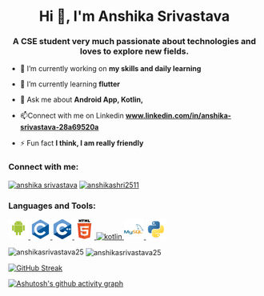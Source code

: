 <h1 align="center">Hi 👋, I'm Anshika Srivastava</h1>
<h3 align="center">A CSE student very much passionate about technologies and loves to explore new fields.</h3>

- 🔭 I’m currently working on **my skills and daily learning**

- 🌱 I’m currently learning **flutter**

- 💬 Ask me about **Android App, Kotlin,**

- 📫Connect with me on Linkedin **www.linkedin.com/in/anshika-srivastava-28a69520a**

- ⚡ Fun fact **I think, I am really friendly**

<h3 align="left">Connect with me:</h3>
<p align="left">
<a href="https://linkedin.com/in/anshika srivastava" target="blank"><img align="center" src="https://raw.githubusercontent.com/rahuldkjain/github-profile-readme-generator/master/src/images/icons/Social/linked-in-alt.svg" alt="anshika srivastava" height="30" width="40" /></a>
<a href="https://www.hackerrank.com/anshikashri2511" target="blank"><img align="center" src="https://raw.githubusercontent.com/rahuldkjain/github-profile-readme-generator/master/src/images/icons/Social/hackerrank.svg" alt="anshikashri2511" height="30" width="40" /></a>
</p>

<h3 align="left">Languages and Tools:</h3>
<p align="left"> <a href="https://developer.android.com" target="_blank"> <img src="https://raw.githubusercontent.com/devicons/devicon/master/icons/android/android-original-wordmark.svg" alt="android" width="40" height="40"/> </a> <a href="https://www.cprogramming.com/" target="_blank"> <img src="https://raw.githubusercontent.com/devicons/devicon/master/icons/c/c-original.svg" alt="c" width="40" height="40"/> </a> <a href="https://www.w3schools.com/cpp/" target="_blank"> <img src="https://raw.githubusercontent.com/devicons/devicon/master/icons/cplusplus/cplusplus-original.svg" alt="cplusplus" width="40" height="40"/> </a> <a href="https://www.w3.org/html/" target="_blank"> <img src="https://raw.githubusercontent.com/devicons/devicon/master/icons/html5/html5-original-wordmark.svg" alt="html5" width="40" height="40"/> </a> <a href="https://kotlinlang.org" target="_blank"> <img src="https://www.vectorlogo.zone/logos/kotlinlang/kotlinlang-icon.svg" alt="kotlin" width="40" height="40"/> </a> <a href="https://www.mysql.com/" target="_blank"> <img src="https://raw.githubusercontent.com/devicons/devicon/master/icons/mysql/mysql-original-wordmark.svg" alt="mysql" width="40" height="40"/> </a> <a href="https://www.python.org" target="_blank"> <img src="https://raw.githubusercontent.com/devicons/devicon/master/icons/python/python-original.svg" alt="python" width="40" height="40"/> </a> </p>

<p><img align="left" src="https://github-readme-stats.vercel.app/api/top-langs?username=anshikasrivastava25&show_icons=true&locale=en&layout=compact" alt="anshikasrivastava25" /></p>

<p>&nbsp;<img align="center" src="https://github-readme-stats.vercel.app/api?username=anshikasrivastava25&show_icons=true&locale=en" alt="anshikasrivastava25" /></p>

[![GitHub Streak](https://github-readme-streak-stats.herokuapp.com?user=AnshikaSrivastava25&theme=dark&border_radius=4.6)](https://git.io/streak-stats)


[![Ashutosh's github activity graph](https://github-readme-activity-graph.cyclic.app/graph?username=AnshikaSrivastava25&bg_color=252324&color=16da23&line=37e192&point=12e258&area=true&hide_border=true)](https://github.com/ashutosh00710/github-readme-activity-graph)
